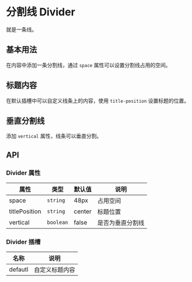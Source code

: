 # 分割线 Divider
就是一条线。


## 基本用法
在内容中添加一条分割线，通过 `space` 属性可以设置分割线占用的空间。
<demo src="./demo/divider/basic.vue"/>


## 标题内容
在默认插槽中可以自定义线条上的内容，使用 `title-position` 设置标题的位置。
<demo src="./demo/divider/title.vue"/>


## 垂直分割线
添加 `vertical` 属性，线条可以垂直分割。
<demo src="./demo/divider/vertical.vue"/>


## API

### Divider 属性
| 属性 | 类型 | 默认值 | 说明 |
| --- | --- | --- | --- |
| space         | `string`  | 48px    | 占用空间 |
| titlePosition | `string`  | center  | 标题位置 |
| vertical      | `boolean` | false   | 是否为垂直分割线 |

### Divider 插槽
| 名称 | 说明 |
| --- | --- |
| defautl  | 自定义标题内容 |